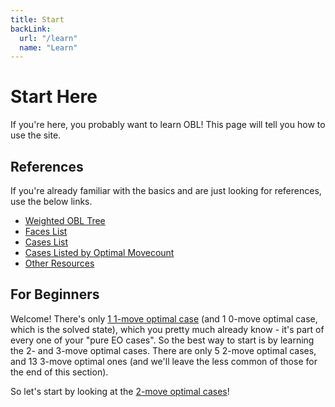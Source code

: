 ```yaml
---
title: Start
backLink:
  url: "/learn"
  name: "Learn"
---
```


# Start Here

If you're here, you probably want to learn OBL!  This page will tell you how to use the site.

## References
If you're already familiar with the basics and are just looking for references, use the below links.
- [Weighted OBL Tree](/assets/images/obl_data_sorted_by_weights_1110.pdf)
- [Faces List](faces)
- [Cases List](cases)
- [Cases Listed by Optimal Movecount](cases_by_optimal)
- [Other Resources](resources)

## For Beginners

<!-- TODO flesh out more? -->

Welcome!  There's only [1 1-move optimal case](cases_by_optimal/1_move_optimal) (and 1 0-move optimal case, which is the solved state), which you pretty much already know - it's part of every one of your "pure EO cases".  So the best way to start is by learning the 2- and 3-move optimal cases.  There are only 5 2-move optimal cases, and 13 3-move optimal ones (and we'll leave the less common of those for the end of this section).

So let's start by looking at the [2-move optimal cases](cases_by_optimal/2_move_optimal)!
